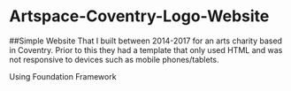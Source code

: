 # Artspace-Coventry-Logo-Website

##Simple Website That I built between 2014-2017 for an arts charity based in Coventry. Prior to this they had a template that only used HTML and was not responsive to devices such as mobile phones/tablets.

Using Foundation Framework
